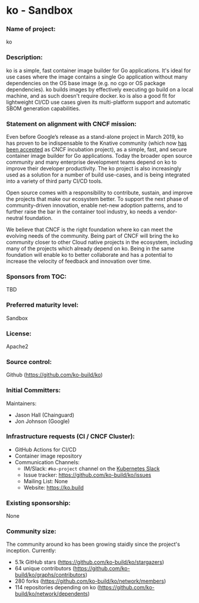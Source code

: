 # ko - Sandbox

### Name of project:

ko

### Description:

ko is a simple, fast container image builder for Go applications. It's ideal for use cases where the image contains a single Go application without many dependencies on the OS base image (e.g. no cgo or OS package dependencies). ko builds images by effectively executing go build on a local machine, and as such doesn't require docker. ko is also a good fit for lightweight CI/CD use cases given its multi-platform support and automatic SBOM generation capabilities.

### Statement on alignment with CNCF mission:

Even before Google’s release as a stand-alone project in March 2019, ko has proven to be indispensable to the Knative community (which now [has been accepted](../incubation/knative.md) as CNCF incubation project), as a simple, fast, and secure container image builder for Go applications. Today the broader open source community and many enterprise development teams depend on ko to improve their developer productivity. The ko project is also increasingly used as a solution for a number of build use-cases, and is being integrated into a variety of third party CI/CD tools.

Open source comes with a responsibility to contribute, sustain, and improve the projects that make our ecosystem better. To support the next phase of community-driven innovation, enable net-new adoption patterns, and to further raise the bar in the container tool industry, ko needs a vendor-neutral foundation.

We believe that CNCF is the right foundation where ko can meet the evolving needs of the community. Being part of CNCF will bring the ko community closer to other Cloud native projects in the ecosystem, including many of the projects which already depend on ko. Being in the same foundation will enable ko to better collaborate and has a potential to increase the velocity of feedback and innovation over time.


### Sponsors from TOC:

TBD

### Preferred maturity level:

Sandbox

### License:

Apache2

### Source control:

Github (https://github.com/ko-build/ko)

### Initial Committers:

Maintainers:

- Jason Hall (Chainguard)
- Jon Johnson (Google)

### Infrastructure requests (CI / CNCF Cluster):

- GitHub Actions for CI/CD
- Container image repository
- Communication Channels:
  - IM/Slack: `#ko-project` channel on the [Kubernetes Slack](https://slack.k8s.io)
  - Issue tracker: https://github.com/ko-build/ko/issues
  - Mailing List: None
  - Website: https://ko.build

### Existing sponsorship:

None

### Community size:

The community around ko has been growing staidly since the project's inception. Currently:  

- 5.1k GitHub stars (https://github.com/ko-build/ko/stargazers)
- 64 unique contributors (https://github.com/ko-build/ko/graphs/contributors)
- 280 forks (https://github.com/ko-build/ko/network/members)
- 114 repositories depending on ko (https://github.com/ko-build/ko/network/dependents)

